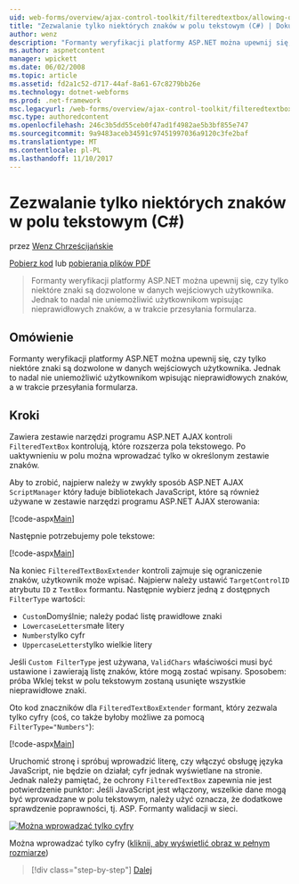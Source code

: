 ```yaml
---
uid: web-forms/overview/ajax-control-toolkit/filteredtextbox/allowing-only-certain-characters-in-a-text-box-cs
title: "Zezwalanie tylko niektórych znaków w polu tekstowym (C#) | Dokumentacja firmy Microsoft"
author: wenz
description: "Formanty weryfikacji platformy ASP.NET można upewnij się, czy tylko niektóre znaki są dozwolone w danych wejściowych użytkownika. Jednak to nadal uniemożliwia użytkownikom wpisywania nieprawidłowy..."
ms.author: aspnetcontent
manager: wpickett
ms.date: 06/02/2008
ms.topic: article
ms.assetid: fd2a1c52-d717-44af-8a61-67c8279bb26e
ms.technology: dotnet-webforms
ms.prod: .net-framework
msc.legacyurl: /web-forms/overview/ajax-control-toolkit/filteredtextbox/allowing-only-certain-characters-in-a-text-box-cs
msc.type: authoredcontent
ms.openlocfilehash: 246c3b5dd55ceb0f47ad1f4982ae5b3bf855e747
ms.sourcegitcommit: 9a9483aceb34591c97451997036a9120c3fe2baf
ms.translationtype: MT
ms.contentlocale: pl-PL
ms.lasthandoff: 11/10/2017
---
```

<a name="allowing-only-certain-characters-in-a-text-box-c"></a>Zezwalanie tylko niektórych znaków w polu tekstowym (C#)
====================
przez [Wenz Chrześcijańskie](https://github.com/wenz)

[Pobierz kod](http://download.microsoft.com/download/4/c/2/4c2def7a-0d23-4055-91f9-1f18504167d7/FilteredTextBox0.cs.zip) lub [pobierania plików PDF](http://download.microsoft.com/download/b/6/a/b6ae89ee-df69-4c87-9bfb-ad1eb2b23373/filteredtextbox0CS.pdf)

> Formanty weryfikacji platformy ASP.NET można upewnij się, czy tylko niektóre znaki są dozwolone w danych wejściowych użytkownika. Jednak to nadal nie uniemożliwić użytkownikom wpisując nieprawidłowych znaków, a w trakcie przesyłania formularza.


## <a name="overview"></a>Omówienie

Formanty weryfikacji platformy ASP.NET można upewnij się, czy tylko niektóre znaki są dozwolone w danych wejściowych użytkownika. Jednak to nadal nie uniemożliwić użytkownikom wpisując nieprawidłowych znaków, a w trakcie przesyłania formularza.

## <a name="steps"></a>Kroki

Zawiera zestawie narzędzi programu ASP.NET AJAX kontroli `FilteredTextBox` kontrolują, które rozszerza pola tekstowego. Po uaktywnieniu w polu można wprowadzać tylko w określonym zestawie znaków.

Aby to zrobić, najpierw należy w zwykły sposób ASP.NET AJAX `ScriptManager` który ładuje bibliotekach JavaScript, które są również używane w zestawie narzędzi programu ASP.NET AJAX sterowania:

[!code-aspx[Main](allowing-only-certain-characters-in-a-text-box-cs/samples/sample1.aspx)]

Następnie potrzebujemy pole tekstowe:

[!code-aspx[Main](allowing-only-certain-characters-in-a-text-box-cs/samples/sample2.aspx)]

Na koniec `FilteredTextBoxExtender` kontroli zajmuje się ograniczenie znaków, użytkownik może wpisać. Najpierw należy ustawić `TargetControlID` atrybutu `ID` z `TextBox` formantu. Następnie wybierz jedną z dostępnych `FilterType` wartości:

- `Custom`Domyślnie; należy podać listę prawidłowe znaki
- `LowercaseLetters`małe litery
- `Numbers`tylko cyfr
- `UppercaseLetters`tylko wielkie litery

Jeśli `Custom FilterType` jest używana, `ValidChars` właściwości musi być ustawione i zawierają listę znaków, które mogą zostać wpisany. Sposobem: próba Wklej tekst w polu tekstowym zostaną usunięte wszystkie nieprawidłowe znaki.

Oto kod znaczników dla `FilteredTextBoxExtender` formant, który zezwala tylko cyfry (coś, co także byłoby możliwe za pomocą `FilterType="Numbers"`):

[!code-aspx[Main](allowing-only-certain-characters-in-a-text-box-cs/samples/sample3.aspx)]

Uruchomić stronę i spróbuj wprowadzić literę, czy włączyć obsługę języka JavaScript, nie będzie on działał; cyfr jednak wyświetlane na stronie. Jednak należy pamiętać, że ochrony `FilteredTextBox` zapewnia nie jest potwierdzenie punktor: Jeśli JavaScript jest włączony, wszelkie dane mogą być wprowadzane w polu tekstowym, należy użyć oznacza, że dodatkowe sprawdzenie poprawności, tj. ASP. Formanty walidacji w sieci.


[![Można wprowadzać tylko cyfry](allowing-only-certain-characters-in-a-text-box-cs/_static/image2.png)](allowing-only-certain-characters-in-a-text-box-cs/_static/image1.png)

Można wprowadzać tylko cyfry ([kliknij, aby wyświetlić obraz w pełnym rozmiarze](allowing-only-certain-characters-in-a-text-box-cs/_static/image3.png))

>[!div class="step-by-step"]
[Dalej](allowing-only-certain-characters-in-a-text-box-vb.md)
